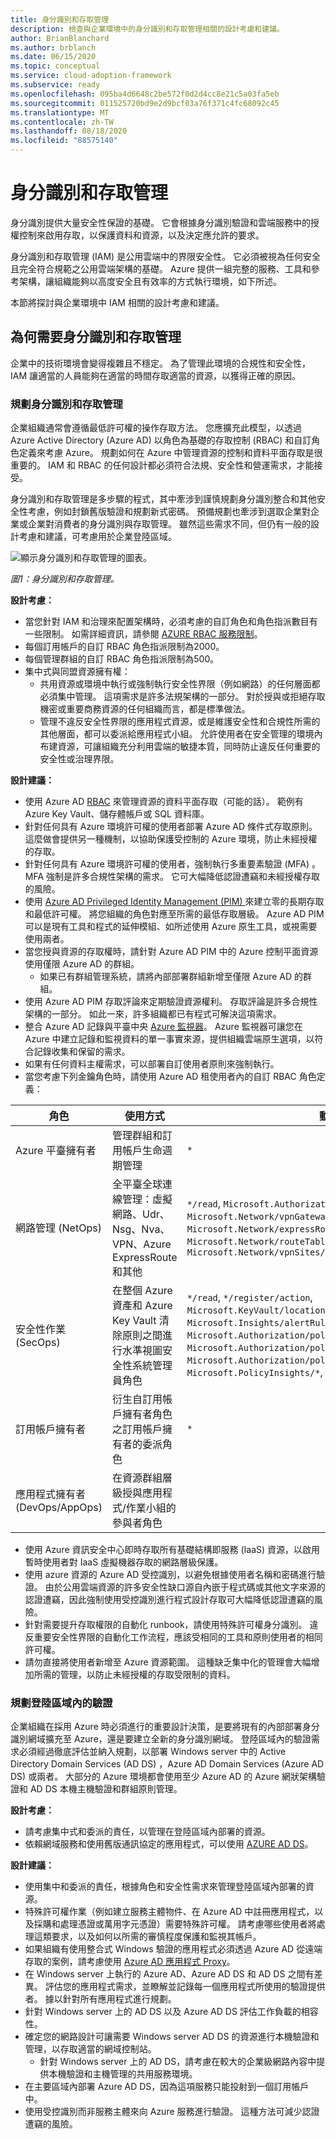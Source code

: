 ```yaml
---
title: 身分識別和存取管理
description: 檢查與企業環境中的身分識別和存取管理相關的設計考慮和建議。
author: BrianBlanchard
ms.author: brblanch
ms.date: 06/15/2020
ms.topic: conceptual
ms.service: cloud-adoption-framework
ms.subservice: ready
ms.openlocfilehash: 095ba4d6648c2be572f0d2d4cc8e21c5a03fa5eb
ms.sourcegitcommit: 011525720bd9e2d9bcf03a76f371c4fc68092c45
ms.translationtype: MT
ms.contentlocale: zh-TW
ms.lasthandoff: 08/18/2020
ms.locfileid: "88575140"
---
```

# <a name="identity-and-access-management"></a>身分識別和存取管理

身分識別提供大量安全性保證的基礎。 它會根據身分識別驗證和雲端服務中的授權控制來啟用存取，以保護資料和資源，以及決定應允許的要求。

身分識別和存取管理 (IAM) 是公用雲端中的界限安全性。 它必須被視為任何安全且完全符合規範之公用雲端架構的基礎。 Azure 提供一組完整的服務、工具和參考架構，讓組織能夠以高度安全且有效率的方式執行環境，如下所述。

本節將探討與企業環境中 IAM 相關的設計考慮和建議。

## <a name="why-we-need-identity-and-access-management"></a>為何需要身分識別和存取管理

企業中的技術環境會變得複雜且不穩定。 為了管理此環境的合規性和安全性，IAM 讓適當的人員能夠在適當的時間存取適當的資源，以獲得正確的原因。

### <a name="plan-for-identity-and-access-management"></a>規劃身分識別和存取管理

企業組織通常會遵循最低許可權的操作存取方法。 您應擴充此模型，以透過 Azure Active Directory (Azure AD) 以角色為基礎的存取控制 (RBAC) 和自訂角色定義來考慮 Azure。 規劃如何在 Azure 中管理資源的控制和資料平面存取是很重要的。 IAM 和 RBAC 的任何設計都必須符合法規、安全性和營運需求，才能接受。

身分識別和存取管理是多步驟的程式，其中牽涉到謹慎規劃身分識別整合和其他安全性考慮，例如封鎖舊版驗證和規劃新式密碼。 預備規劃也牽涉到選取企業對企業或企業對消費者的身分識別與存取管理。 雖然這些需求不同，但仍有一般的設計考慮和建議，可考慮用於企業登陸區域。

![顯示身分識別和存取管理的圖表。](./media/iam.png)

_圖1：身分識別和存取管理。_

**設計考慮：**

- 當您針對 IAM 和治理來配置架構時，必須考慮的自訂角色和角色指派數目有一些限制。 如需詳細資訊，請參閱 [AZURE RBAC 服務限制](/azure/azure-resource-manager/management/azure-subscription-service-limits#role-based-access-control-limits)。
- 每個訂用帳戶的自訂 RBAC 角色指派限制為2000。
- 每個管理群組的自訂 RBAC 角色指派限制為500。
- 集中式與同盟資源擁有權：
  - 共用資源或環境中執行或強制執行安全性界限（例如網路）的任何層面都必須集中管理。 這項需求是許多法規架構的一部分。 對於授與或拒絕存取機密或重要商務資源的任何組織而言，都是標準做法。
  - 管理不違反安全性界限的應用程式資源，或是維護安全性和合規性所需的其他層面，都可以委派給應用程式小組。 允許使用者在安全管理的環境內布建資源，可讓組織充分利用雲端的敏捷本質，同時防止違反任何重要的安全性或治理界限。

<!-- docsTest:ignore Azure-AD-only Azure-AD-managed NetOps SecOps AppOps -->

**設計建議：**

- 使用 Azure AD [RBAC](/azure/role-based-access-control/overview) 來管理資源的資料平面存取（可能的話）。 範例有 Azure Key Vault、儲存體帳戶或 SQL 資料庫。
- 針對任何具有 Azure 環境許可權的使用者部署 Azure AD 條件式存取原則。 這麼做會提供另一種機制，以協助保護受控制的 Azure 環境，防止未經授權的存取。
- 針對任何具有 Azure 環境許可權的使用者，強制執行多重要素驗證 (MFA) 。 MFA 強制是許多合規性架構的需求。 它可大幅降低認證遭竊和未經授權存取的風險。
- 使用 [Azure AD Privileged Identity Management (PIM) ](/azure/active-directory/privileged-identity-management/pim-configure) 來建立零的長期存取和最低許可權。 將您組織的角色對應至所需的最低存取層級。 Azure AD PIM 可以是現有工具和程式的延伸模組、如所述使用 Azure 原生工具，或視需要使用兩者。
- 當您授與資源的存取權時，請針對 Azure AD PIM 中的 Azure 控制平面資源使用僅限 Azure AD 的群組。
  - 如果已有群組管理系統，請將內部部署群組新增至僅限 Azure AD 的群組。
- 使用 Azure AD PIM 存取評論來定期驗證資源權利。 存取評論是許多合規性架構的一部分。 如此一來，許多組織都已有程式可解決這項需求。
- 整合 Azure AD 記錄與平臺中央 [Azure 監視器](/azure/active-directory/reports-monitoring/concept-activity-logs-azure-monitor)。 Azure 監視器可讓您在 Azure 中建立記錄和監視資料的單一事實來源，提供組織雲端原生選項，以符合記錄收集和保留的需求。
- 如果有任何資料主權需求，可以部署自訂使用者原則來強制執行。
- 當您考慮下列金鑰角色時，請使用 Azure AD 租使用者內的自訂 RBAC 角色定義：

| 角色 | 使用方式 | 動作 | 沒有任何動作 |
|---|---|---|---|
| Azure 平臺擁有者               | 管理群組和訂用帳戶生命週期管理                                                           | `*`                                                                                                                                                                                                                  |                                                                                                                                                                                         |
| 網路管理 (NetOps)         | 全平臺全球連線管理：虛擬網路、Udr、Nsg、Nva、VPN、Azure ExpressRoute 和其他            | `*/read`, `Microsoft.Authorization/*/write`, `Microsoft.Network/vpnGateways/*`, `Microsoft.Network/expressRouteCircuits/*`, `Microsoft.Network/routeTables/write`, `Microsoft.Network/vpnSites/*`                              |                                                                                                                                                                               |
| 安全性作業 (SecOps)        | 在整個 Azure 資產和 Azure Key Vault 清除原則之間進行水準視圖安全性系統管理員角色 | `*/read`, `*/register/action`, `Microsoft.KeyVault/locations/deletedVaults/purge/action`, `Microsoft.Insights/alertRules/*`, `Microsoft.Authorization/policyDefinitions/*`, `Microsoft.Authorization/policyAssignments/*`, `Microsoft.Authorization/policySetDefinitions/*`, `Microsoft.PolicyInsights/*`, `Microsoft.Security/*` |                                                                            |
| 訂用帳戶擁有者                 | 衍生自訂用帳戶擁有者角色之訂用帳戶擁有者的委派角色                                       | `*`                                                                                                                                                                                                                  | `Microsoft.Authorization/*/write`, `Microsoft.Network/vpnGateways/*`, `Microsoft.Network/expressRouteCircuits/*`, `Microsoft.Network/routeTables/write`, `Microsoft.Network/vpnSites/*` |
| 應用程式擁有者 (DevOps/AppOps)  | 在資源群組層級授與應用程式/作業小組的參與者角色                                 |                                                                                                                                                                                                                    | `Microsoft.Network/publicIPAddresses/write`, `Microsoft.Network/virtualNetworks/write`, `Microsoft.KeyVault/locations/deletedVaults/purge/action`                                         |

- 使用 Azure 資訊安全中心即時存取所有基礎結構即服務 (IaaS) 資源，以啟用暫時使用者對 IaaS 虛擬機器存取的網路層級保護。
- 使用 azure 資源的 Azure AD 受控識別，以避免根據使用者名稱和密碼進行驗證。 由於公用雲端資源的許多安全性缺口源自內嵌于程式碼或其他文字來源的認證遭竊，因此強制使用受控識別進行程式設計存取可大幅降低認證遭竊的風險。
- 針對需要提升存取權限的自動化 runbook，請使用特殊許可權身分識別。 違反重要安全性界限的自動化工作流程，應該受相同的工具和原則使用者的相同許可權。
- 請勿直接將使用者新增至 Azure 資源範圍。 這種缺乏集中化的管理會大幅增加所需的管理，以防止未經授權的存取受限制的資料。

### <a name="plan-for-authentication-inside-a-landing-zone"></a>規劃登陸區域內的驗證

企業組織在採用 Azure 時必須進行的重要設計決策，是要將現有的內部部署身分識別網域擴充至 Azure，還是要建立全新的身分識別網域。 登陸區域內的驗證需求必須經過徹底評估並納入規劃，以部署 Windows server 中的 Active Directory Domain Services (AD DS) ，Azure AD Domain Services (Azure AD DS) 或兩者。 大部分的 Azure 環境都會使用至少 Azure AD 的 Azure 網狀架構驗證和 AD DS 本機主機驗證和群組原則管理。

**設計考慮：**

- 請考慮集中式和委派的責任，以管理在登陸區域內部署的資源。
- 依賴網域服務和使用舊版通訊協定的應用程式，可以使用 [AZURE AD DS](/azure/active-directory-domain-services)。

**設計建議：**

- 使用集中和委派的責任，根據角色和安全性需求來管理登陸區域內部署的資源。
- 特殊許可權作業（例如建立服務主體物件、在 Azure AD 中註冊應用程式，以及採購和處理憑證或萬用字元憑證）需要特殊許可權。 請考慮哪些使用者將處理這類要求，以及如何以所需的審慎程度保護和監視其帳戶。
- 如果組織有使用整合式 Windows 驗證的應用程式必須透過 Azure AD 從遠端存取的案例，請考慮使用 [Azure AD 應用程式 Proxy](/azure/active-directory/manage-apps/application-proxy)。
- 在 Windows server 上執行的 Azure AD、Azure AD DS 和 AD DS 之間有差異。 評估您的應用程式需求，並瞭解並記錄每一個應用程式所使用的驗證提供者。 據以針對所有應用程式進行規劃。
- 針對 Windows server 上的 AD DS 以及 Azure AD DS 評估工作負載的相容性。
- 確定您的網路設計可讓需要 Windows server AD DS 的資源進行本機驗證和管理，以存取適當的網域控制站。
  - 針對 Windows server 上的 AD DS，請考慮在較大的企業級網路內容中提供本機驗證和主機管理的共用服務環境。
- 在主要區域內部署 Azure AD DS，因為這項服務只能投射到一個訂用帳戶中。
- 使用受控識別而非服務主體來向 Azure 服務進行驗證。 這種方法可減少認證遭竊的風險。
